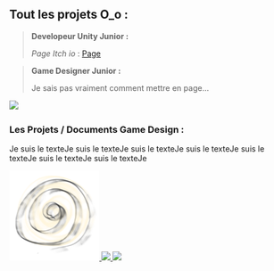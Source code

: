 <!-- https://www.markdownguide.org/basic-syntax/ -->

## Tout les projets O_o :
>**Developeur Unity Junior :**
>
>*Page Itch io* : <a href="https://protal.itch.io/" target="_blank">Page</a>


>**Game Designer Junior :**
>
>Je sais pas vraiment comment mettre en page...


<img src="https://sitewebdemonimage/toto.png" width="33%" />

### Les Projets / Documents Game Design :

Je suis le texteJe suis le texteJe suis le texteJe suis le texteJe suis le texteJe suis le texteJe suis le texteJe

<a href="assets/Neuroshima/Caumartin_Arthur_2PageGDD.pdf" target="_blank" title="Teste">
<img src="assets/Neuroshima/Swing.png" width="32%" />
</a>
<a href="/Tuto" target="_blank" title="Tuto">
<img src="https://picsum.photos/200/200" width="32%" />
</a>
<img src="https://picsum.photos/200/200" width="32%" />
<br>



